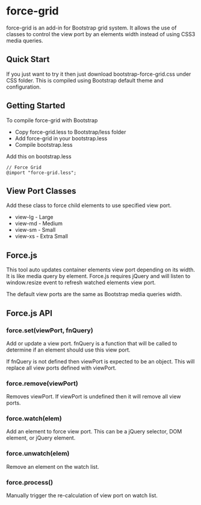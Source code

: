 force-grid
==========

force-grid is an add-in for Bootstrap grid system. It allows the use of classes 
to control the view port by an elements width instead of using CSS3 media queries.

## Quick Start

If you just want to try it then just download bootstrap-force-grid.css under CSS
folder. This is compiled using Bootstrap default theme and configuration.

## Getting Started

To compile force-grid with Bootstrap

- Copy force-grid.less to Bootstrap/less folder
- Add force-grid in your bootstrap.less
- Compile bootstrap.less

Add this on bootstrap.less
```
// Force Grid
@import "force-grid.less";
```

## View Port Classes

Add these class to force child elements to use specified view port.

- view-lg - Large
- view-md - Medium
- view-sm - Small
- view-xs - Extra Small

## Force.js

This tool auto updates container elements view port depending on its width. It is
like media query by element. Force.js requires jQuery and will listen to 
window.resize event to refresh watched elements view port.

The default view ports are the same as Bootstrap media queries width.

## Force.js API

### force.set(viewPort, fnQuery)

Add or update a view port. fnQuery is a function that will be called to 
determine if an element should use this view port.

If fnQuery is not defined then viewPort is expected to be an object. This will
replace all view ports defined with viewPort.

### force.remove(viewPort)

Removes viewPort. If viewPort is undefined then it will remove all view ports.

### force.watch(elem)

Add an element to force view port. This can be a jQuery selector, DOM element, 
or jQuery element.

### force.unwatch(elem)

Remove an element on the watch list.

### force.process()

Manually trigger the re-calculation of view port on watch list.
